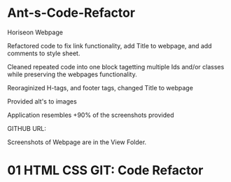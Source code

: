 # Ant-s-Code-Refactor
Horiseon Webpage

Refactored code to fix link functionality, add Title to webpage,
and add comments to style sheet.

Cleaned repeated code into one block tagetting multiple Ids and/or classes while preserving the webpages functionality.

Reoraginized H-tags, and footer tags, changed Title to webpage

Provided alt's to images

Application resembles +90% of the screenshots provided

GITHUB URL:

Screenshots of Webpage are in the View Folder.
# 01 HTML CSS GIT: Code Refactor


